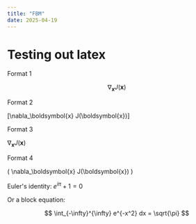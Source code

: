 ```yaml
---
title: "FBM"
date: 2025-04-19
---
```


# Testing out latex

Format 1

$$ \nabla_\boldsymbol{x} J(\boldsymbol{x}) $$

Format 2

\[\nabla_\boldsymbol{x} J(\boldsymbol{x})\]

Format 3

$\nabla_\boldsymbol{x} J(\boldsymbol{x})$

Format 4

\( \nabla_\boldsymbol{x} J(\boldsymbol{x}) \)

Euler's identity: $e^{i\pi} + 1 = 0$

Or a block equation:

$$
\int_{-\infty}^{\infty} e^{-x^2} dx = \sqrt{\pi}
$$
